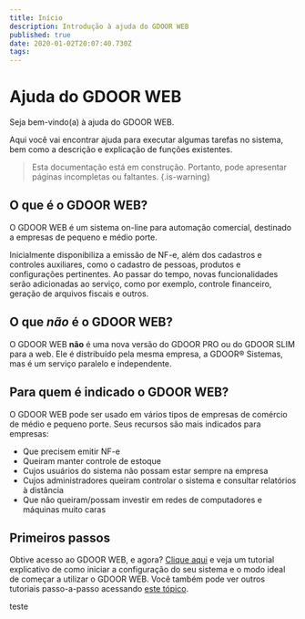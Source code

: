 ```yaml
---
title: Início
description: Introdução à ajuda do GDOOR WEB
published: true
date: 2020-01-02T20:07:40.730Z
tags: 
---
```


# Ajuda do GDOOR WEB

Seja bem-vindo(a) à ajuda do GDOOR WEB. 

Aqui você vai encontrar ajuda para executar algumas tarefas no sistema, bem como a descrição e explicação de funções existentes.

> Esta documentação está em construção. Portanto, pode apresentar páginas incompletas ou faltantes.
{.is-warning}

## O que é o GDOOR WEB?

O GDOOR WEB é um sistema on-line para automação comercial, destinado a empresas de pequeno e médio porte.

Inicialmente disponibiliza a emissão de NF-e, além dos cadastros e controles auxiliares, como o cadastro de pessoas, produtos e configurações pertinentes. Ao passar do tempo, novas funcionalidades serão adicionadas ao serviço, como por exemplo, controle financeiro, geração de arquivos fiscais e outros.

## O que _não_ é o GDOOR WEB?

O GDOOR WEB **não** é uma nova versão do GDOOR PRO ou do GDOOR SLIM para a web. Ele é distribuído pela mesma empresa, a GDOOR® Sistemas, mas é um serviço paralelo e independente.

## Para quem é indicado o GDOOR WEB?

O GDOOR WEB pode ser usado em vários tipos de empresas de comércio de médio e pequeno porte. Seus recursos são mais indicados para empresas:

- Que precisem emitir NF-e
- Queiram manter controle de estoque
- Cujos usuários do sistema não possam estar sempre na empresa
- Cujos administradores queiram controlar o sistema e consultar relatórios à distância
- Que não queiram/possam investir em redes de computadores e máquinas muito caras

## Primeiros passos

Obtive acesso ao GDOOR WEB, e agora? [Clique aqui](/tutoriais/primeiros-passos) e veja um tutorial explicativo de como iniciar a configuração do seu sistema e o modo ideal de começar a utilizar o GDOOR WEB. Você também pode ver outros tutoriais passo-a-passo acessando [este tópico](/tutoriais).

teste
